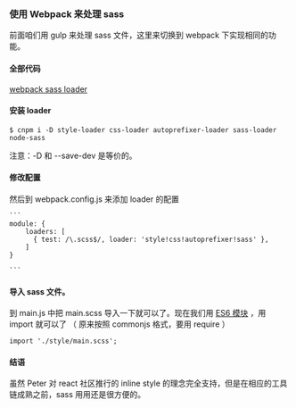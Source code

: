 ### 使用 Webpack 来处理 sass

前面咱们用 gulp 来处理 sass 文件，这里来切换到 webpack 下实现相同的功能。

#### 全部代码

[webpack sass loader](https://github.com/happypeter/react-transform-boilerplate/commit/4c0306d8e8573247d4e6400ebbdb2584e8c2e915)

#### 安装 loader

```
$ cnpm i -D style-loader css-loader autoprefixer-loader sass-loader node-sass

```
注意：-D 和 --save-dev 是等价的。

#### 修改配置

然后到 webpack.config.js 来添加 loader 的配置

    ```
    module: {
        loaders: [
          { test: /\.scss$/, loader: 'style!css!autoprefixer!sass' },
        ]
    }

    ```
#### 导入 sass 文件。

到 main.js 中把 main.scss 导入一下就可以了。现在我们用 [ES6 模块](http://es6.ruanyifeng.com/#docs/module) ，用 import 就可以了 （ 原来按照 commonjs 格式，要用 require ）

```
import './style/main.scss';

```
#### 结语

虽然 Peter 对 react 社区推行的 inline style 的理念完全支持，但是在相应的工具链成熟之前，sass 用用还是很方便的。
